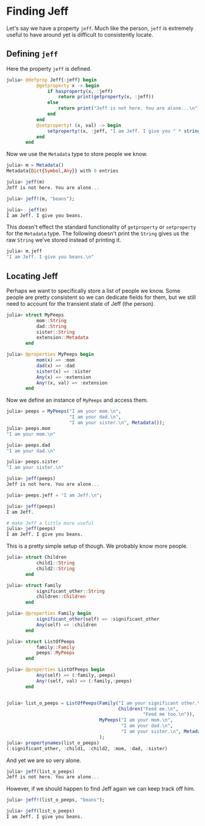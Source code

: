 # Finding Jeff

Let's say we have a property `jeff`. Much like the person, `jeff` is extremely useful to have around yet is difficult to consistently locate.

## Defining `jeff`

Here the property `jeff` is defined.
```julia
julia> @defprop Jeff{:jeff} begin
           @getproperty x -> begin
               if hasproperty(x, :jeff)
                   return print(getproperty(x, :jeff))
               else
                   return print("Jeff is not here. You are alone...\n")
               end
           end
           @setproperty! (x, val) -> begin
               setproperty!(x, :jeff, "I am Jeff. I give you " * string(val) * ".\n")
           end
       end
```

Now we use the `Metadata` type to store people we know.
```julia
julia> m = Metadata()
Metadata{Dict{Symbol,Any}} with 0 entries

julia> jeff(m)
Jeff is not here. You are alone...

julia> jeff!(m, "beans");

julia>  jeff(m)
I am Jeff. I give you beans.

```

This doesn't effect the standard functionality of `getproperty` or `setproperty` for the `Metadata` type. The following doesn't print the `String` gives us the raw `String` we've stored instead of printing it.
```julia
julia> m.jeff
"I am Jeff. I give you beans.\n"

```

## Locating Jeff

Perhaps we want to specifically store a list of people we know. Some people are pretty consistent so we can dedicate fields for them, but we still need to account for the transient state of Jeff (the person).

```julia
julia> struct MyPeeps
           mom::String
           dad::String
           sister::String
           extension::Metadata
       end

julia> @properties MyPeeps begin
           mom(x) => :mom
           dad(x) => :dad
           sister(x) => :sister
           Any(x) => :extension
           Any!(x, val) => :extension
       end
```

Now we define an instance of `MyPeeps` and access them.
```julia
julia> peeps = MyPeeps("I am your mom.\n",
                       "I am your dad.\n",
                       "I am your sister.\n", Metadata());
julia> peeps.mom
"I am your mom.\n"

julia> peeps.dad
"I am your dad.\n"

julia> peeps.sister
"I am your sister.\n"

julia> jeff(peeps)
Jeff is not here. You are alone...

julia> peeps.jeff = "I am Jeff.\n";

julia> jeff(peeps)
I am Jeff.

# make Jeff a little more useful
julia> jeff(peeps)
I am Jeff. I give you beans.
```

This is a pretty simple setup of though. We probably know more people.
```julia
julia> struct Children
           child1::String
           child2::String
       end

julia> struct Family
           significant_other::String
           children::Children
       end

julia> @properties Family begin
           significant_other(self) => :significant_other
           Any(self) => :children
       end

julia> struct ListOfPeeps
           family::Family
           peeps::MyPeeps
       end

julia> @properties ListOfPeeps begin
           Any(self) => (:family,:peeps)
           Any!(self, val) => (:family,:peeps)
       end


julia> list_o_peeps = ListOfPeeps(Family("I am your significant other.\n",
                                         Children("Feed me.\n",
                                                  "Feed me too.\n")),
                                  MyPeeps("I am your mom.\n",
                                          "I am your dad.\n",
                                          "I am your sister.\n", Metadata())
                                  );
julia> propertynames(list_o_peeps)
(:significant_other, :child1, :child2, :mom, :dad, :sister)
```

And yet we are so very alone.
```julia
julia> jeff(list_o_peeps)
Jeff is not here. You are alone...

```

However, if we should happen to find Jeff again we can keep track off him.
```julia
julia> jeff!(list_o_peeps, "beans");

julia> jeff(list_o_peeps)
I am Jeff. I give you beans.

```

